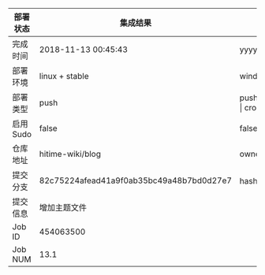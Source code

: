 部署状态 | 集成结果 | 参考值
---|---|---
完成时间 | 2018-11-13 00:45:43 | yyyy-mm-dd hh:mm:ss
部署环境 | linux + stable | window \| linux + stable
部署类型 | push | push \| pull_request \| api \| cron
启用Sudo | false | false \| true
仓库地址 | hitime-wiki/blog | owner_name/repo_name
提交分支 | 82c75224afead41a9f0ab35bc49a48b7bd0d27e7 | hash 16位
提交信息 | 增加主题文件 |
Job ID   | 454063500 |
Job NUM  | 13.1 |
